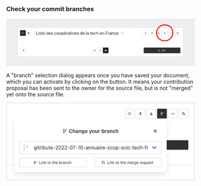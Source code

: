 ### Check your commit branches

<div>
  <img
    alt="TUTORIAL-ACTIONS-BRANCHES"
    src="https://raw.githubusercontent.com/multi-coop/datami-website-content/main/images/tutorial/commented/tutorial-07.png"
    />
</div>

A "branch" selection dialog appears once you have saved your document, which you can activate by clicking on the <span class="icon"><i class="mdi mdi-source-branch"></i></span> button. It means your contribution proposal has been sent to the owner for the source file, but is not "merged" yet onto the source file. 

<div style="border: thin solid lightgrey;">
  <img
    alt="TUTORIAL-ACTIONS-BRANCHES-DIALOG"
    src="https://raw.githubusercontent.com/multi-coop/datami-website-content/main/images/tutorial/contribution-branches.png"
    />
</div>
